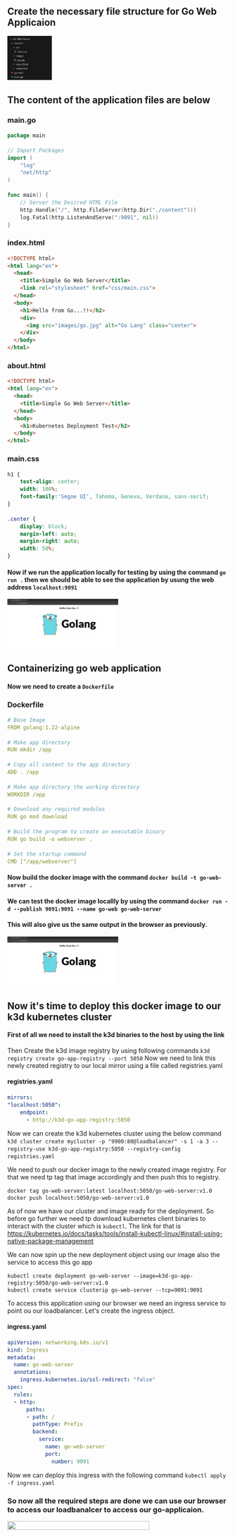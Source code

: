 ## Create the necessary file structure for Go Web Applicaion
<img src="../pictures/go-web-structure.jpg" width="20%" height="40%">

## The content of the application files are below

### main.go
```go
package main

// Import Packages
import (
    "log"
    "net/http"
)

func main() {
    // Server the Desired HTML File
    http.Handle("/", http.FileServer(http.Dir("./content")))
    log.Fatal(http.ListenAndServe(":9091", nil))
}
```

### index.html
```html
<!DOCTYPE html>
<html lang="en">
  <head>
    <title>Simple Go Web Server</title>
    <link rel="stylesheet" href="css/main.css">
  </head>
  <body>
    <h1>Hello from Go...!!</h2>
    <div>
      <img src="images/go.jpg" alt="Go Lang" class="center">
    </div>
  </body>
</html>
```

### about.html
```html
<!DOCTYPE html>
<html lang="en">
  <head>
    <title>Simple Go Web Server</title>
  </head>
  <body>
    <h1>Kubernetes Deployment Test</h2>
  </body>
</html>
```

### main.css
```css
h1 {
    text-align: center;
    width: 100%;
    font-family:'Segoe UI', Tahoma, Geneva, Verdana, sans-serif;
}

.center {
    display: block;
    margin-left: auto;
    margin-right: auto;
    width: 50%;
}
```

#### Now if we run the application locally for testing by using the command ``` go run . ``` then we should be able to see the application by usung the web address ```localhost:9091```
<img src="../pictures/go-output.jpg" width="50%" height="50%">

## Containerizing go web application
#### Now we need to create a ``` Dockerfile ```
### Dockerfile
```yml
# Base Image
FROM golang:1.22-alpine

# Make app directory
RUN mkdir /app

# Copy all content to the app directory
ADD . /app

# Make app directory the working directory
WORKDIR /app

# Download any required modules
RUN go mod download

# Build the program to create an executable binary
RUN go build -o webserver .

# Set the startup command
CMD ["/app/webserver"]
```
#### Now build the docker image with the command ``` docker build -t go-web-server . ```

#### We can test the docker image locallly by using the command ``` docker run -d --publish 9091:9091 --name go-web go-web-server ```

#### This will also give us the same output in the browser as previously.
<img src="../pictures/go-output.jpg" width="50%" height="50%">

## Now it's time to deploy this docker image to our k3d kubernetes cluster
#### First of all we need to install the k3d binaries to the host by using the link 
Then Create the k3d image registry by using following commands 
``` k3d registry create go-app-registry --port 5050 ```
Now we need to link this newly created registry to our local mirror using a file called registries.yaml
#### registries.yaml
```yaml
mirrors:
"localhost:5050":
    endpoint:
      - http://k3d-go-app-registry:5050
```
Now we can create the k3d kubernetes cluster using the below command \
``` k3d cluster create mycluster -p "9900:80@loadbalancer" -s 1 -a 3 --registry-use k3d-go-app-registry:5050 --registry-config registries.yaml ```

We need to push our docker image to the newly created image registry. For that we need tp tag that image accordingly and then push this to registry.
```
docker tag go-web-server:latest localhost:5050/go-web-server:v1.0
docker push localhost:5050/go-web-server:v1.0
```
As of now we have our cluster and image ready for the deployment. So before go further we need tp download kubernetes client binaries to interact with the cluster which is ```kubectl```. The link for that is https://kubernetes.io/docs/tasks/tools/install-kubectl-linux/#install-using-native-package-management

We can now spin up the new deployment object using our image also the service to access this go app 
```
kubectl create deployment go-web-server --image=k3d-go-app-registry:5050/go-web-server:v1.0
kubectl create service clusterip go-web-server --tcp=9091:9091
```
To access this application using our browser we need an ingress service to point ou our loadbalancer. Let's create the ingress object.
#### ingress.yaml
```yaml
apiVersion: networking.k8s.io/v1
kind: Ingress
metadata:
  name: go-web-server
  annotations:
    ingress.kubernetes.io/ssl-redirect: "false"
spec:
  rules:
  - http:
      paths:
      - path: /
        pathType: Prefix
        backend:
          service:
            name: go-web-server
            port:
              number: 9091
```
Now we can deploy this ingress with the following command 
``` kubectl apply -f ingress.yaml ```
### So now all the required steps are done we can use our browser to access our loadbanalcer to access our go-applicaion.
<img src="../pictures/go-loadbalancer.jpg" width="80%" height="80%">
